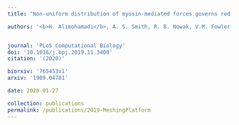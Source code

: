 ```yaml
---
title: "Non-uniform distribution of myosin-mediated forces governs red blood cell membrane curvature through tension modulation"

authors: '<b>H. Alimohamadi</b>, A. S. Smith, R. B. Nowak, V.M. Fowler, and P. Rangamani'


journal: 'PLoS Computational Biology'
doi: '10.1016/j.bpj.2019.11.3400'
citation: '(2020)'

biorxiv: '765453v1'
arxiv: '1909.04781'

date: 2020-01-27

collection: publications
permalink: /publications/2019-MeshingPlatform
---
```



